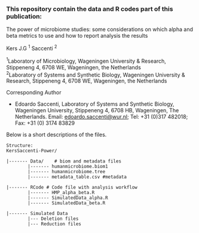 ### This repository contain the data and R codes part of this publication: ###
The power of microbiome studies: some considerations on which alpha and beta metrics to use and how to report analysis the results

Kers J.G  <sup>1</sup>  Saccenti <sup>2</sup>

<sup>1</sup>Laboratory of Microbiology, Wageningen University & Research, Stippeneng 4, 6708 WE, Wageningen, the Netherlands  
<sup>2</sup>Laboratory of Systems and Synthetic Biology, Wageningen University & Research, 
Stippeneng 4, 6708 WE, Wageningen, the Netherlands

Corresponding Author
* Edoardo Saccenti, Laboratory of Systems and Synthetic Biology, Wageningen University,
Stippeneng 4, 6708 HB, Wageningen, The Netherlands. Email: edoardo.saccenti@wur.nl; Tel:
+31 (0)317 482018; Fax: +31 (0) 3174 83829

Below is a short descriptions of the files.

```
Structure:    
KersSaccenti-Power/      

|------- Data/    # biom and metadata files
		|------- humanmicrobiome.biom1 
		|------- humanmicrobiome.tree 
		|------- metadata_table.csv #metadata

|------- RCode # Code file with analysis workflow    
		|------- HMP_alpha_beta.R
		|------- SimulatedData_alpha.R
		|------- SimulatedData_beta.R
		
|------- Simulated Data 
		|--- Deletion files
		|--- Reduction files
		

		
		
```

